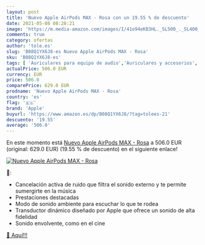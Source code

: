 ```yaml
---
layout: post
title: 'Nuevo Apple AirPods MAX - Rosa con un 19.55 % de descuento'
date: 2021-05-08 08:28:21
image: 'https://m.media-amazon.com/images/I/41o94eKB3HL._SL500_._SL400_.jpg'
comments: true
category: ofertas
author: 'tole.es'
slug: 'B08Q1YX6J8-es Nuevo Apple AirPods MAX - Rosa'
sku: 'B08Q1YX6J8-es'
tags: [ 'Auriculares para equipo de audio','Auriculares y accesorios','Electrónica','apple', ]
actualPrice: 506.0 EUR
currency: EUR
price: 506.0
comparePrice: 629.0 EUR
prodname: 'Nuevo Apple AirPods MAX - Rosa'
country: 'es'
flag: '🇪🇸'
brand: 'Apple'
buyurl: 'https://www.amazon.es/dp/B08Q1YX6J8/?tag=tolees-21'
descuento: '19.55'
average: '506.0'
---
```


En este momento está [Nuevo Apple AirPods MAX - Rosa](https://www.amazon.es/dp/B08Q1YX6J8/?tag=tolees-21) a 506.0 EUR (original: 629.0 EUR) (19.55 %  de descuento) en el siguiente enlace!

[![Nuevo Apple AirPods MAX - Rosa](https://m.media-amazon.com/images/I/41o94eKB3HL._SL500_._SL400_.jpg)](https://www.amazon.es/dp/B08Q1YX6J8/?tag=tolees-21)

🔎:

- Cancelación activa de ruido que filtra el sonido externo y te permite sumergirte en la música
- Prestaciones destacadas
- Modo de sonido ambiente para escuchar lo que te rodea
- Transductor dinámico diseñado por Apple que ofrece un sonido de alta fidelidad
- Sonido envolvente, como en el cine

[🛒 Aquí!!!](https://www.amazon.es/dp/B08Q1YX6J8/?tag=tolees-21)
